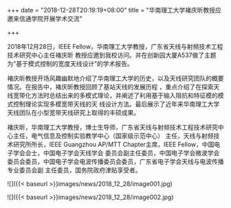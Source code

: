 +++
date = "2018-12-28T20:19:19+08:00"
title = "华南理工大学褚庆昕教授应邀来信通学院开展学术交流"
 
+++

2018年12月28日，IEEE Fellow，华南理工大学教授，广东省天线与射频技术工程技术研究中心主任褚庆昕
教授应邀到我校访问。并在创新园大厦A537做了主题为"基于模式控制的宽度天线设计"的学术报告。

褚庆昕教授开场风趣幽默地介绍了华南理工大学的历史，以及天线研究团队的概要情况。在报告中，褚庆昕教授回顾了基站天线的发展历程
，重点介绍了在探索天线宽带化方法时总结出来的多模式理论，并阐述了利用基于输入阻抗和特征模的模式控制理论实现多模宽带天线的天
线设计方法。最后展示了近年来华南理工大学天线团队在小型宽带天线研究上取得的丰硕成果。

褚庆昕，华南理工大学教授，博士生导师，广东省天线与射频技术工程技术研究中心主任，电气信息及控制实验教学中心（国家级示范中心）
主任，天线与射频技术研究所所长，IEEE Guangzhou AP/MTT Chapter主席，IEEE Fellow，中国电子学会会士，中国电子学会天线学会
委员会副主任委员，中国电子学会微波学会委员会委员，中国电子学会电波传播委员会委员，广东省电子学会天线与电波传播专业委员会副
主任委员，国务院政府津贴享受者。

![]({{< baseurl >}}images/news/2018_12_28/image001.jpg)

![]({{< baseurl >}}images/news/2018_12_28/image002.jpg)